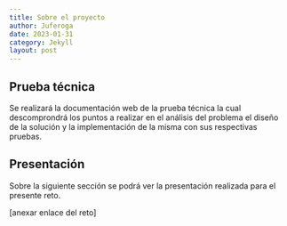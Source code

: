 ```yaml
---
title: Sobre el proyecto
author: Juferoga
date: 2023-01-31
category: Jekyll
layout: post
---
```


## Prueba técnica

Se realizará la documentación web de la prueba técnica la cual descomprondrá los puntos a realizar en el análisis del problema el diseño de la solución y la implementación de la misma con sus respectivas pruebas.

## Presentación

Sobre la siguiente sección se podrá ver la presentación realizada para el presente reto.

[anexar enlace del reto]